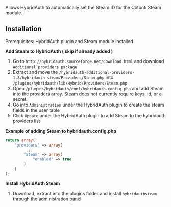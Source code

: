 Allows HybridAuth to automatically set the Steam ID for the Cotonti Steam module.

## Installation

Prerequisites: HybridAuth plugin and Steam module installed.

__Add Steam to HybridAuth ( skip if already added )__

1. Go to `http://hybridauth.sourceforge.net/download.html` and download `Additional providers package`
2. Extract and move the `/hybridauth-additional-providers-1.8/hybridauth-steam/Providers/Steam.php` into `/plugins/hybridauth/lib/Hybrid/Providers/Steam.php`
3. Open `/plugins/hybridauth/conf/hybridauth.config.php` and add Steam into the providers array. Steam does not currently require keys, id, or a secret.
4. Go into `Administration` under the HybridAuth plugin to create the steam fields in the user table
5. Click `Update` under the HybridAuth plugin to add Steam to the hybridauth providers list

__Example of adding Steam to hybridauth.config.php__

```PHP
return array(
	"providers" => array(
		....
		"Steam" => array(
			"enabled" => true
		)
	)
);
```

__Install HybridAuth Steam__

1. Download, extract into the plugins folder and install `hybridauthsteam` through the administration panel

